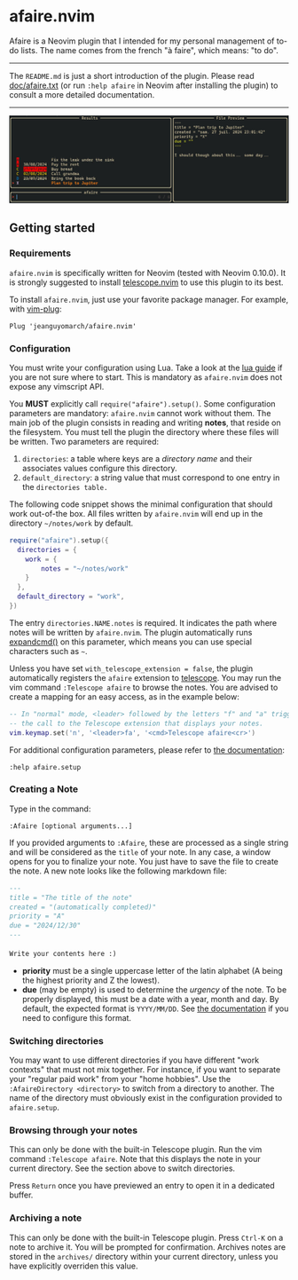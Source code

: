 # afaire.nvim

Afaire is a Neovim plugin that I intended for my personal management of to-do
lists. The name comes from the french "à faire", which means: "to do".

---

The `README.md` is just a short introduction of the plugin. Please read
[doc/afaire.txt](doc/afaire.txt) (or run `:help afaire` in Neovim after
installing the plugin) to consult a more detailed documentation.

---


![Overview of afaire.nvim](doc/afaire.jpg)


## Getting started

### Requirements

`afaire.nvim` is specifically written for Neovim (tested with Neovim 0.10.0). It
is strongly suggested to install [telescope.nvim][a] to use this plugin to its best.

To install `afaire.nvim`, just use your favorite package manager. For example,
with [vim-plug][b]:

```vim
Plug 'jeanguyomarch/afaire.nvim'
```

### Configuration

You must write your configuration using Lua. Take a look at the [lua guide][c]
if you are not sure where to start. This is mandatory as `afaire.nvim` does
not expose any vimscript API.

You **MUST** explicitly call `require("afaire").setup()`. Some configuration
parameters are mandatory: `afaire.nvim` cannot work without them. The main job
of the plugin consists in reading and writing **notes**, that reside on the
filesystem. You must tell the plugin the directory where these files will be
written. Two parameters are required:

1. `directories`: a table where keys are a *directory name* and their associates
   values configure this directory.
2. `default_directory`: a string value that must correspond to one entry in
   the `directories table.`

The following code snippet shows the minimal configuration that should work
out-of-the box. All files written by `afaire.nvim` will end up in the
directory `~/notes/work` by default.

```lua
require("afaire").setup({
  directories = {
    work = {
        notes = "~/notes/work"
    }
  },
  default_directory = "work",
})
```

The entry `directories.NAME.notes` is required. It indicates the path where
notes will be written by `afaire.nvim`. The plugin automatically runs
[expandcmd()][d] on this parameter, which means you can use special characters
such as `~`.


Unless you have set `with_telescope_extension = false`, the plugin automatically
registers the `afaire` extension to [telescope][a]. You may run the vim command
`:Telescope afaire` to browse the notes. You are advised to create a mapping
for an easy access, as in the example below:


```lua
-- In "normal" mode, <leader> followed by the letters "f" and "a" triggers
-- the call to the Telescope extension that displays your notes.
vim.keymap.set('n', '<leader>fa', '<cmd>Telescope afaire<cr>')
```

For additional configuration parameters, please refer to [the documentation](doc/afaire.txt):

```vim
:help afaire.setup
```

### Creating a Note

Type in the command:

```vimscript
:Afaire [optional arguments...]
```

If you provided arguments to `:Afaire`, these are processed as a single string
and will be considered as the `title` of your note. In any case, a window opens
for you to finalize your note. You just have to save the file to create the note.
A new note looks like the following markdown file:

```markdown
---
title = "The title of the note"
created = "(automatically completed)"
priority = "A"
due = "2024/12/30"
---

Write your contents here :)
```

* **priority** must be a single uppercase letter of the latin alphabet (A
  being the highest priority and Z the lowest).
* **due** (may be empty) is used to determine the *urgency* of the note.
  To be properly displayed, this must be a date with a year, month and day. By
  default, the expected format is `YYYY/MM/DD`. See [the
  documentation](doc/afaire.txt) if you need to configure this format.



### Switching directories

You may want to use different directories if you have different "work contexts"
that must not mix together. For instance, if you want to separate your "regular
paid work" from your "home hobbies". Use the `:AfaireDirectory <directory>` to
switch from a directory to another. The name of the directory must obviously
exist in the configuration provided to `afaire.setup`.



### Browsing through your notes

This can only be done with the built-in Telescope plugin. Run the vim command
`:Telescope afaire`. Note that this displays the note in your current
directory. See the section above to switch directories.

Press `Return` once you have previewed an entry to open it in a dedicated
buffer.


### Archiving a note

This can only be done with the built-in Telescope plugin. Press `Ctrl-K`
on a note to archive it. You will be prompted for confirmation. Archives notes
are stored in the `archives/` directory within your current directory, unless
you have explicitly overriden this value.




[a]: https://github.com/nvim-telescope/telescope.nvim
[b]: https://github.com/junegunn/vim-plug
[c]: https://neovim.io/doc/user/lua-guide.html
[d]: https://neovim.io/doc/user/builtin.html#expandcmd()
